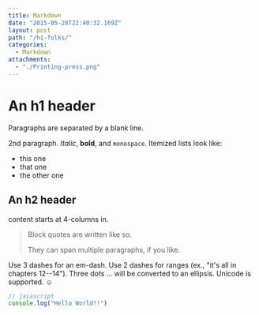 ```yaml
---
title: Markdown
date: "2015-05-28T22:40:32.169Z"
layout: post
path: "/hi-folks/"
categories:
  - Markdown
attachments:
  - "./Printing-press.png"
---
```


# An h1 header

Paragraphs are separated by a blank line.

2nd paragraph. *Italic*, **bold**, and `monospace`. Itemized lists
look like:

  * this one
  * that one
  * the other one

## An h2 header
content starts at 4-columns in.

> Block quotes are
> written like so.
>
> They can span multiple paragraphs,
> if you like.

Use 3 dashes for an em-dash. Use 2 dashes for ranges (ex., "it's all
in chapters 12--14"). Three dots ... will be converted to an ellipsis.
Unicode is supported. ☺

```js
// javascript
console.log("Hello World!!")
```
